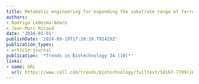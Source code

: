 ```yaml
---
title: Metabolic engineering for expanding the substrate range of Yarrowia lipolytica
authors:
- Rodrigo Ledesma-Amaro
- Jean-Marc Nicaud
date: '2016-01-01'
publishDate: '2024-09-19T17:20:19.791429Z'
publication_types:
- article-journal
publication: '*Trends in Biotechnology 34 (10)*'
links:
- name: URL
  url: https://www.cell.com/trends/biotechnology/fulltext/S0167-7799(16)30029-4
---
```

